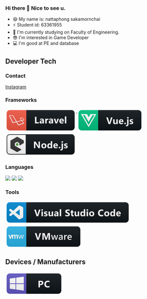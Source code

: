 ### Hi there 👋 Nice to see u.

- 😄 My name is: nattaphong sakamornchai
- ⚡ Student id: 63361955
- 🔭 I'm currently studying on Faculty of Engineering.
- 😎 I'm interested in Game Developer
- 💻 I'm good at PE and database

## Developer Tech

### Contact

[Instagram](https://www.instagram.com/fns__2001/)


### Frameworks 
<p align="left">
<a href="#">
    <img src="svg/dev/frameworks/laravel.svg" alt="laravel" style="vertical-align:top; margin:6px 4px">
  </a>  

<a href="#">
    <img src="svg/dev/frameworks/vue.svg" alt="vue" style="vertical-align:top; margin:6px 4px">
  </a>  

<a href="#">
    <img src="svg/dev/frameworks/nodejs_larger.svg" alt="nodejs_larger" style="vertical-align:top; margin:6px 4px">
  </a> 

</p>

### Languages 
<p align="left">
<img src = 'https://github.com/MarikIshtar007/MarikIshtar007/blob/master/images/c-original.svg' width='50'/> 
<img src = 'https://github.com/MarikIshtar007/MarikIshtar007/blob/master/images/python2.png' height='50'/>  
<img src = 'https://github.com/MarikIshtar007/MarikIshtar007/blob/master/images/html.svg' width='50'/> 

</P>

### Tools 
<p align="left">
<a href="#">
    <img src="svg/dev/tools/visualstudio_code.svg" alt="visualstudio_code" style="vertical-align:top; margin:6px 4px">
  </a>

 <a href="#">
    <img src="svg/dev/tools/vmware.svg" alt="vmware" style="vertical-align:top; margin:6px 4px">
  </a> 

</P>

## Devices / Manufacturers

<a href="#">
    <img src="svg/devices/pc.svg" alt="pc" style="vertical-align:top; margin:6px 4px">
  </a>
</p> 